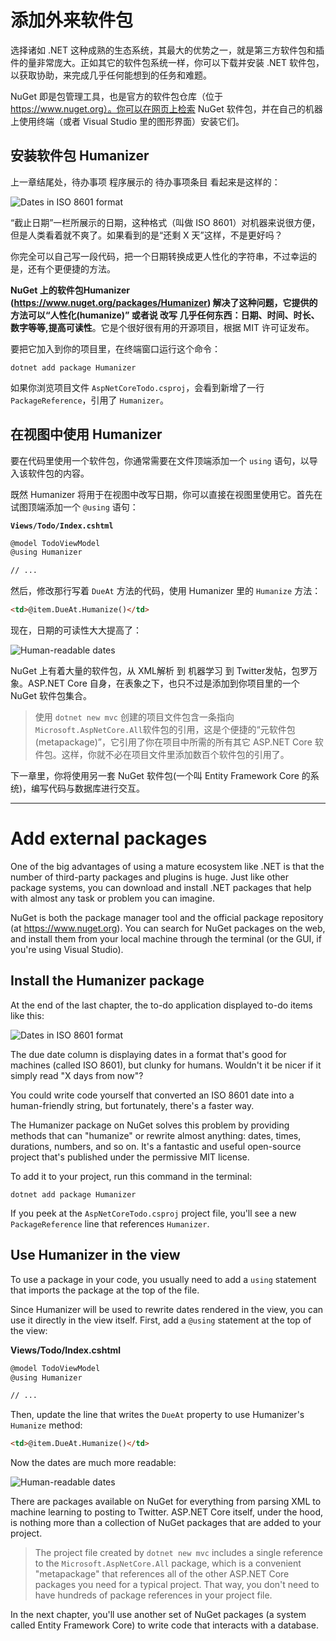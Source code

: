 # 添加外来软件包

选择诸如 .NET 这种成熟的生态系统，其最大的优势之一，就是第三方软件包和插件的量非常庞大。正如其它的软件包系统一样，你可以下载并安装 .NET 软件包，以获取协助，来完成几乎任何能想到的任务和难题。

NuGet 即是包管理工具，也是官方的软件包仓库（位于 https://www.nuget.org）。你可以在网页上检索 NuGet 软件包，并在自己的机器上使用终端（或者 Visual Studio 里的图形界面）安装它们。

## 安装软件包 Humanizer

上一章结尾处，待办事项 程序展示的 待办事项条目 看起来是这样的：

![Dates in ISO 8601 format](iso8601.png)

“截止日期”一栏所展示的日期，这种格式（叫做 ISO 8601）对机器来说很方便，但是人类看着就不爽了。如果看到的是“还剩 X 天”这样，不是更好吗？

你完全可以自己写一段代码，把一个日期转换成更人性化的字符串，不过幸运的是，还有个更便捷的方法。

**NuGet 上的软件包Humanizer (https://www.nuget.org/packages/Humanizer) 解决了这种问题，它提供的方法可以“人性化(humanize)” 或者说 改写 几乎任何东西：日期、时间、时长、数字等等,提高可读性**。它是个很好很有用的开源项目，根据 MIT 许可证发布。

要把它加入到你的项目里，在终端窗口运行这个命令：

```
dotnet add package Humanizer
```

如果你浏览项目文件 `AspNetCoreTodo.csproj`，会看到新增了一行 `PackageReference`，引用了 `Humanizer`。

## 在视图中使用 Humanizer

要在代码里使用一个软件包，你通常需要在文件顶端添加一个 `using` 语句，以导入该软件包的内容。

既然 Humanizer 将用于在视图中改写日期，你可以直接在视图里使用它。首先在试图顶端添加一个 `@using` 语句：

**`Views/Todo/Index.cshtml`**

```html
@model TodoViewModel
@using Humanizer

// ...
```

然后，修改那行写着 `DueAt` 方法的代码，使用 Humanizer 里的 `Humanize` 方法：

```html
<td>@item.DueAt.Humanize()</td>
```

现在，日期的可读性大大提高了：

![Human-readable dates](friendly-dates.png)

NuGet 上有着大量的软件包，从 XML解析 到 机器学习 到 Twitter发帖，包罗万象。ASP.NET Core 自身，在表象之下，也只不过是添加到你项目里的一个 NuGet 软件包集合。

> 使用 `dotnet new mvc` 创建的项目文件包含一条指向`Microsoft.AspNetCore.All`软件包的引用，这是个便捷的“元软件包(metapackage)”，它引用了你在项目中所需的所有其它 ASP.NET Core 软件包。这样，你就不必在项目文件里添加数百个软件包的引用了。

下一章里，你将使用另一套 NuGet 软件包(一个叫 Entity Framework Core 的系统)，编写代码与数据库进行交互。

---

# Add external packages
One of the big advantages of using a mature ecosystem like .NET is that the number of third-party packages and plugins is huge. Just like other package systems, you can download and install .NET packages that help with almost any task or problem you can imagine.

NuGet is both the package manager tool and the official package repository (at https://www.nuget.org). You can search for NuGet packages on the web, and install them from your local machine through the terminal (or the GUI, if you're using Visual Studio).

## Install the Humanizer package
At the end of the last chapter, the to-do application displayed to-do items like this:

![Dates in ISO 8601 format](iso8601.png)

The due date column is displaying dates in a format that's good for machines (called ISO 8601), but clunky for humans. Wouldn't it be nicer if it simply read "X days from now"?

You could write code yourself that converted an ISO 8601 date into a human-friendly string, but fortunately, there's a faster way.

The Humanizer package on NuGet solves this problem by providing methods that can "humanize" or rewrite almost anything: dates, times, durations, numbers, and so on. It's a fantastic and useful open-source project that's published under the permissive MIT license.

To add it to your project, run this command in the terminal:

```
dotnet add package Humanizer
```

If you peek at the `AspNetCoreTodo.csproj` project file, you'll see a new `PackageReference` line that references `Humanizer`.

## Use Humanizer in the view

To use a package in your code, you usually need to add a `using` statement that imports the package at the top of the file.

Since Humanizer will be used to rewrite dates rendered in the view, you can use it directly in the view itself. First, add a `@using` statement at the top of the view:

**Views/Todo/Index.cshtml**

```html
@model TodoViewModel
@using Humanizer

// ...
```

Then, update the line that writes the `DueAt` property to use Humanizer's `Humanize` method:

```html
<td>@item.DueAt.Humanize()</td>
```

Now the dates are much more readable:

![Human-readable dates](friendly-dates.png)

There are packages available on NuGet for everything from parsing XML to machine learning to posting to Twitter. ASP.NET Core itself, under the hood, is nothing more than a collection of NuGet packages that are added to your project.

> The project file created by `dotnet new mvc` includes a single reference to the `Microsoft.AspNetCore.All` package, which is a convenient "metapackage" that references all of the other ASP.NET Core packages you need for a typical project. That way, you don't need to have hundreds of package references in your project file.

In the next chapter, you'll use another set of NuGet packages (a system called Entity Framework Core) to write code that interacts with a database.
